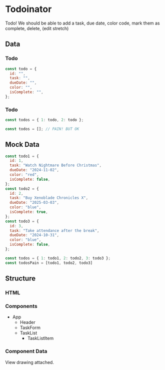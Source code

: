 # Todoinator

Todo! We should be able to add a task, due date, color code, mark them as complete, delete, (edit stretch)

## Data

### Todo

```jsx
const todo = {
  id: "",
  task: "",
  dueDate: "",
  color: "",
  isComplete: "",
};
```

### Todo

```jsx
const todos = { 1: todo, 2: todo };

const todos = []; // PAIN! BUT OK
```

## Mock Data

```jsx
const todo1 = {
  id: 1,
  task: "Watch Nightmare Before Christmas",
  dueDate: "2024-11-02",
  color: "red",
  isComplete: false,
};
const todo2 = {
  id: 2,
  task: "Buy Xenoblade Chronicles X",
  dueDate: "2025-03-03",
  color: "blue",
  isComplete: true,
};
const todo3 = {
  id: 3,
  task: "Take attendance after the break",
  dueDate: "2024-10-31",
  color: "blue",
  isComplete: false,
};

const todos = { 1: todo1, 2: todo2, 3: todo3 };
const todosPain = [todo1, todo2, todo3]
```

## Structure

### HTML

### Components

- App
  - Header
  - TaskForm
  - TaskList
    - TaskListItem

### Component Data

View drawing attached.
